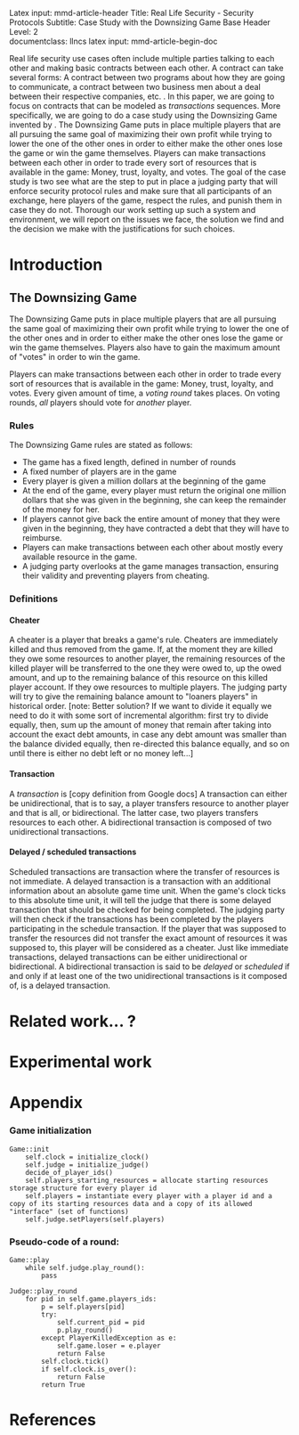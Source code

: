 Latex input:        mmd-article-header
Title:              Real Life Security - Security Protocols
Subtitle:           Case Study with the Downsizing Game
Base Header Level:  2  
documentclass:      llncs
latex input:        mmd-article-begin-doc

<!-- 
\author{Théo Dubourg \and Eric Rothstein}
-->
<!-- \begin{abstract} -->
<!-- 
% The abstract should summarize the contents of the paper
% using at least 70 and at most 150 words. It will be set in 9-point
% font size and be inset 1.0 cm from the right and left margins.
% There will be two blank lines before and after the Abstract. \dots
% \keywords{computational geometry, graph theory, Hamilton cycles}
-->
Real life security use cases often include multiple parties talking to each other and making basic contracts between each other.
A contract can take several forms: A contract between two programs about how they are going to communicate,  a contract between two business men about a deal between their respective companies,  etc. . 
In this paper, we are going to focus on contracts that can be modeled as _transactions_ sequences.
More specifically, we are going to do a case study using the Downsizing Game invented by <!-- \cite{downgame} -->.
The Downsizing Game puts in place multiple players that are all pursuing the same goal of maximizing their own profit while trying to lower the one of the other ones in order to either make the other ones lose the game or win the game themselves.
Players can make transactions between each other in order to trade every sort of resources that is available in the game: Money, trust, loyalty, and votes.
The goal of the case study is two see what are the step to put in place a judging party that will enforce security protocol rules and make sure that all participants of an exchange, here players of the game,  respect the rules,  and punish them in case they do not. Thorough our work setting up such a system and environment,  we will report on the issues we face, the solution we find and the decision we make with the justifications for such choices.

<!-- \end{abstract} -->

# Introduction

## The Downsizing Game
The Downsizing Game puts in place multiple players that are all pursuing the same goal of maximizing their own profit while trying to lower the one of the other ones and in order to either make the other ones lose the game or win the game themselves. Players also have to gain the maximum amount of "votes" in order to win the game.

Players can make transactions between each other in order to trade every sort of resources that is available in the game: Money, trust, loyalty, and votes.
Every given amount of time, a _voting round_ takes places. On voting rounds, _all_ players should vote for _another_ player.

### Rules
The Downsizing Game rules are stated as follows:

- The game has a fixed length,  defined in number of rounds
- A fixed number of players are in the game
- Every player is given a million dollars at the beginning of the game
- At the end of the game,  every player must return the original one million dollars that she was given in the beginning,  she can keep the remainder of the money for her.
- If players cannot give back the entire amount of money that they were given in the beginning, they have contracted a debt that they will have to reimburse.
- Players can make transactions between each other about mostly every available resource in the game.
- A judging party overlooks at the game manages transaction,  ensuring their validity and preventing players from cheating.

### Definitions

#### Cheater
A cheater is a player that breaks a game's rule. Cheaters are immediately killed and thus removed from the game. If,  at the moment they are killed they owe some resources to another player,  the remaining resources of the killed player will be transferred to the one they were owed to,  up the owed amount,  and up to the remaining balance of this resource on this killed player account.
If they owe resources to multiple players. The judging party will try to give the remaining balance amount to "loaners players" in historical order. [note: Better solution?  If we want to divide it equally we need to do it with some sort of incremental algorithm: first try to divide equally,  then,  sum up the amount of money that remain after taking into account the exact debt amounts,  in case any debt amount was smaller than the balance divided equally,  then re-directed this balance equally,  and so on until there is either no debt left or no money left...]

#### Transaction
A _transaction_ is [copy definition from Google docs]
A transaction can either be unidirectional, that is to say,  a player transfers resource to another player and that is all,  or bidirectional.  The latter case,  two players transfers resources to each other.  A bidirectional transaction is composed of two unidirectional transactions.

#### Delayed / scheduled transactions
Scheduled transactions are transaction where the transfer of resources is not immediate.
A delayed transaction is a transaction with an additional information about an absolute game time unit.
When the game's clock ticks to this absolute time unit,  it will tell the judge that there is some delayed transaction that should be checked for being completed. The judging party will then check if the transactions has been completed by the players participating in the schedule transaction. If the player that was supposed to transfer the resources did not transfer the exact amount of resources it was supposed to,  this player will be considered as a cheater.
Just like immediate transactions, delayed transactions can be either unidirectional or bidirectional.
A bidirectional transaction is said to be _delayed_ or _scheduled_ if and only if at least one of the two unidirectional transactions is it composed of,  is a delayed transaction.

# Related work... ?

# Experimental work

# Appendix

### Game initialization
    Game::init
        self.clock = initialize_clock()
        self.judge = initialize_judge()
        decide_of_player_ids()
        self.players_starting_resources = allocate starting resources storage structure for every player id
        self.players = instantiate every player with a player id and a copy of its starting resources data and a copy of its allowed "interface" (set of functions)
        self.judge.setPlayers(self.players)


### Pseudo-code of a round:
    Game::play
        while self.judge.play_round():
            pass

    Judge::play_round
        for pid in self.game.players_ids:
            p = self.players[pid]
            try:
                self.current_pid = pid
                p.play_round()
            except PlayerKilledException as e:
                self.game.loser = e.player
                return False
            self.clock.tick()
            if self.clock.is_over():
                return False
            return True

# References

<!-- 
\begin{thebibliography}{1}
\bibitem{downgame}
Shinobu Kaitani:
Downsizing Game, Liar Game
\end{thebibliography}
-->